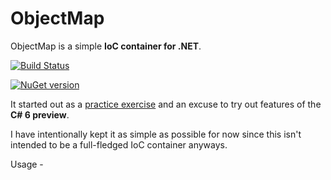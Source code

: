 # ObjectMap
ObjectMap is a simple **IoC container for .NET**. 

[![Build Status](https://travis-ci.org/robinmaben/ObjectMap.svg?branch=master)](https://travis-ci.org/robinmaben/ObjectMap) 

[![NuGet version](https://badge.fury.io/nu/ObjectMap.svg)](http://badge.fury.io/nu/ObjectMap)

It started out as a [practice exercise](http://blog.mabenrob.in/post/objetmap-reinventing-the-wheel-learning-by-synthesis) and an excuse to try out features of the **C# 6 preview**.

I have intentionally kept it as simple as possible for now since this isn't intended to be a full-fledged IoC container anyways.

Usage - 

